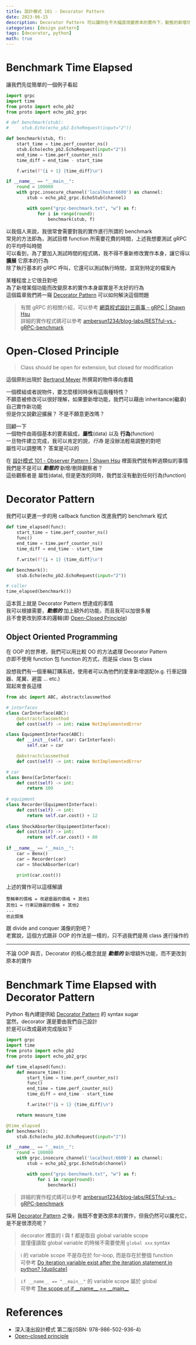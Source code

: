 ```yaml
---
title: 設計模式 101 - Decorator Pattern
date: 2023-06-15
description: Decorator Pattern 可以讓你在不大幅度改變原本的實作下，動態的新增功能。本文將會介紹 Decorator Pattern 的基本觀念，並且會以 Python 實作一個簡單的例子
categories: [design pattern]
tags: [decorator, python]
math: true
---
```


# Benchmark Time Elapsed
讓我們先從簡單的一個例子看起
```python
import grpc
import time
from proto import echo_pb2
from proto import echo_pb2_grpc

# def benchmark(stub):
#     stub.Echo(echo_pb2.EchoRequest(input="2"))

def benchmark(stub, f):
    start_time = time.perf_counter_ns()
    stub.Echo(echo_pb2.EchoRequest(input="2"))
    end_time = time.perf_counter_ns()
    time_diff = end_time - start_time

    f.write(f"{i + 1} {time_diff}\n")

if __name__ == "__main__":
    round = 100000
    with grpc.insecure_channel('localhost:6600') as channel:
        stub = echo_pb2_grpc.EchoStub(channel)

        with open("grpc-benchmark.txt", "w") as f:
            for i in range(round):
                benchmark(stub, f)
```

以我個人來說，我很常會需要對我的實作進行所謂的 benchmark\
常見的方法即為，測試目標 function 所需要花費的時間，上述我想要測試 gRPC 的平均呼叫時間\
可以看到，為了要加入測試時間的程式碼，我不得不重新修改實作本身，讓它得以 **擴展** 它原本的行為\
除了執行基本的 gRPC 呼叫，它還可以測試執行時間，並寫到特定的檔案內

某種程度上它很丑對吧\
為了新增某個功能而改變原本的實作本身屬實是不太好的行為\
這個篇章我們將一窺 [Decorator Pattern](#decorator-pattern) 可以如何解決這個問題

> 有關 gRPC 的相關介紹，可以參考 [網頁程式設計三兩事 - gRPC \| Shawn Hsu](../../website/website-grpc)\
> 詳細的實作程式碼可以參考 [ambersun1234/blog-labs/RESTful-vs.-gRPC-benchmark](https://github.com/ambersun1234/blog-labs/tree/master/RESTful-vs.-gRPC-benchmark)

# Open-Closed Principle
> Class should be open for extension, but closed for modification

這個原則出現於 [Bertrand Meyer](https://en.wikipedia.org/wiki/Bertrand_Meyer) 所撰寫的物件導向書籍

一個模組或者說物件，要怎麼樣同時保有這兩種特性？\
不願意被修改可以很好理解，如果要新增功能，我們可以藉由 inheritance(繼承) 自己實作新功能\
但是你又說歡迎擴展？ 不是不願意更改嗎？

回顧一下\
一個物件由兩個基本的要素組成，**屬性**(data) 以及 **行為**(function)\
一旦物件建立完成，我可以肯定的說，*行為* 是沒辦法輕易調整的對吧\
屬性可以調整嗎？ 答案是可以的

在 [設計模式 101 - Observer Pattern \| Shawn Hsu](../../design%20pattern/design-pattern-observer) 裡面我們就有幹過類似的事情\
我們是不是可以 ***動態的*** 新增/刪除觀察者？\
這些觀察者是 屬性(data), 但是更改的同時，我們並沒有動到任何行為(function)

# Decorator Pattern
我們可以更進一步的用 callback function 改進我們的 benchmark 程式
```python
def time_elapsed(func):
    start_time = time.perf_counter_ns()
    func()
    end_time = time.perf_counter_ns()
    time_diff = end_time - start_time

    f.write(f"{i + 1} {time_diff}\n")

def benchmark():
    stub.Echo(echo_pb2.EchoRequest(input="2"))

# caller
time_elapsed(benchmark())
```

這本質上就是 Decorator Pattern 想達成的事情\
我可以根據需要，***動態的*** 加上額外的功能，而且我可以加很多層\
且不會更改到原本的邏輯(即 [Open-Closed Principle](#open-closed-principle))

## Object Oriented Programming
在 OOP 的世界裡，我們可以用比較 OO 的方法處理 Decorator Pattern\
亦即不使用 function 包 function 的方式，而是採 class 包 class

設想我們有一個車輛訂購系統，使用者可以為他們的愛車新增選配(e.g. 行車記錄器、尾翼、避震 ... etc.)\
寫起來會長這樣
```python
from abc import ABC, abstractclassmethod

# interfaces
class CarInterface(ABC):
    @abstractclassmethod
    def cost(self) -> int: raise NotImplementedError

class EquipmentInterface(ABC):
    def __init__(self, car: CarInterface):
        self.car = car

    @abstractclassmethod
    def cost(self) -> int: raise NotImplementedError

# car
class Benx(CarInterface):
    def cost(self) -> int:
        return 100
    
# equipment
class Recorder(EquipmentInterface):
    def cost(self) -> int:
        return self.car.cost() + 12
    
class ShockAbsorber(EquipmentInterface):
    def cost(self) -> int:
        return self.car.cost() + 80
    
if __name__ == "__main__":
    car = Benx()
    car = Recorder(car)
    car = ShockAbsorber(car)

    print(car.cost())
```

上述的實作可以這樣解讀
```
整輛車的價格 = 改避震器的價格 + 其他1
其他1 = 行車記錄器的價格 + 其他2
...
依此類推
```
跟 divide and conquer 滿像的對吧？\
老實說，這個方式跟非 OOP 的作法是一樣的，只不過我們是用 class 進行操作的

<hr>

不論 OOP 與否，Decorator 的核心概念就是 ***動態的*** 新增額外功能，而不更改到原本的實作

# Benchmark Time Elapsed with Decorator Pattern
Python 有內建提供給 [Decorator Pattern](#decorator-pattern) 的 syntax sugar\
當然，decorator 還是要由我們自己設計\
於是可以改成最終完成版如下

```python
import grpc
import time
from proto import echo_pb2
from proto import echo_pb2_grpc

def time_elapsed(func):
    def measure_time():
        start_time = time.perf_counter_ns()
        func()
        end_time = time.perf_counter_ns()
        time_diff = end_time - start_time

        f.write(f"{i + 1} {time_diff}\n")

    return measure_time

@time_elapsed
def benchmark():
    stub.Echo(echo_pb2.EchoRequest(input="2"))

if __name__ == "__main__":
    round = 100000
    with grpc.insecure_channel('localhost:6600') as channel:
        stub = echo_pb2_grpc.EchoStub(channel)

        with open("grpc-benchmark.txt", "w") as f:
            for i in range(round):
                benchmark()
```

> 詳細的實作程式碼可以參考 [ambersun1234/blog-labs/RESTful-vs.-gRPC-benchmark](https://github.com/ambersun1234/blog-labs/tree/master/RESTful-vs.-gRPC-benchmark)

採用 [Decorator Pattern](#decorator-pattern) 之後，我既不會更改原本的實作，但我仍然可以擴充它，是不是很漂亮呢？

> decorator 裡面的 i 與 f 都是取自 global variable scope\
> 當僅僅讀取 global variable 的時候不需要使用 `global xxx` syntax

> i 的 variable scope 不是存在於 for-loop, 而是存在於整個 function\
> 可參考 [Do iteration variable exist after the iteration statement in python? \[duplicate\]](https://stackoverflow.com/questions/21394161/do-iteration-variable-exist-after-the-iteration-statement-in-python)

> `if __name__ == "__main__"` 的 variable scope 屬於 global\
> 可參考 [The scope of if \_\_name\_\_ == \_\_main\_\_](https://stackoverflow.com/questions/12807069/the-scope-of-if-name-main)

# References
+ 深入淺出設計模式 第二版(ISBN: 978-986-502-936-4)
+ [Open–closed principle](https://en.wikipedia.org/wiki/Open%E2%80%93closed_principle)